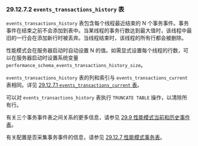### 29.12.7.2 `events_transactions_history` 表

`events_transactions_history` 表包含每个线程最近结束的 N 个事务事件。事务事件在结束之前不会添加到表中。当某线程的事务行数达到最大值时，该线程中最旧的一行会在添加新行时被丢弃。当线程结束时，该线程的所有行都会被删除。

性能模式会在服务器启动时自动设置 N 的值。如需显式设置每个线程的行数，可以在服务器启动时设置系统变量 `performance_schema_events_transactions_history_size`。

`events_transactions_history` 表的列和索引与 `events_transactions_current` 表相同。详见 [29.12.7.1 `events_transactions_current` 表](#29.12.7.1-the-events_transactions_current-table)。

可以对 `events_transactions_history` 表执行 `TRUNCATE TABLE` 操作，以清除所有行。

有关三个事务事件表之间关系的更多信息，请参见 [29.9 性能模式当前和历史事件表](#29.9-performance-schema-tables-for-current-and-historical-events)。

有关配置是否采集事务事件的信息，请参见 [29.12.7 性能模式事务表](#29.12.7-performance-schema-transaction-tables)。